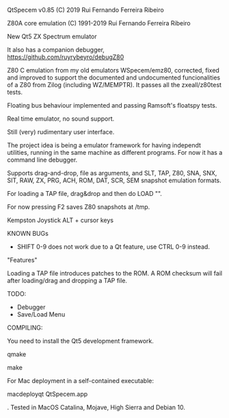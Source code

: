 
QtSpecem v0.85
(C) 2019 Rui Fernando Ferreira Ribeiro

Z80A core emulation
(C) 1991-2019 Rui Fernando Ferreira Ribeiro

New Qt5 ZX Spectrum emulator

It also has a companion debugger, https://github.com/ruyrybeyro/debugZ80

Z80 C emulation from my old emulators WSpecem/emz80, corrected, fixed and improved to support the documented and undocumented funcionalities of a Z80 from Zilog (including WZ/MEMPTR). It passes all the zxeall/z80test tests.

Floating bus behaviour implemented and passing Ramsoft's floatspy tests.

Real time emulator, no sound support. 

Still (very) rudimentary user interface.

The project idea is being a emulator framework for having independt utilities, running in the same machine as different programs. For now it has a command line debugger.

Supports drag-and-drop, file as arguments, and SLT, TAP, Z80, SNA, SNX, SIT, RAW, ZX, PRG, ACH, ROM, DAT, SCR, SEM snapshot emulation formats.

For loading a TAP file, drag&drop and then do LOAD "".

For now pressing F2 saves Z80 snapshots at /tmp.

Kempston Joystick ALT + cursor keys

KNOWN BUGs

- SHIFT 0-9 does not work due to a Qt feature, use CTRL 0-9 instead.

"Features"

Loading a TAP file introduces patches to the ROM. A ROM checksum will fail after loading/drag and dropping a TAP file.

TODO:

- Debugger
- Save/Load Menu

COMPILING:

You need to install the Qt5 development framework.

qmake

make

For Mac deployment in a self-contained executable:

macdeployqt QtSpecem.app

. Tested in MacOS Catalina, Mojave, High Sierra and Debian 10.


